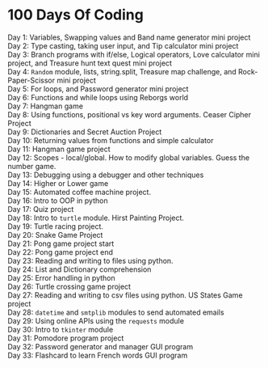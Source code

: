 # 100 Days Of Coding

Day 1: Variables, Swapping values and Band name generator mini project\
Day 2: Type casting, taking user input, and Tip calculator mini project\
Day 3: Branch programs with if/else, Logical operators, Love calculator mini project, and Treasure hunt text quest mini project\
Day 4: `Random` module, lists, string.split, Treasure map challenge, and Rock-Paper-Scissor mini project\
Day 5: For loops, and Password generator mini project\
Day 6: Functions and while loops using Reborgs world\
Day 7: Hangman game\
Day 8: Using functions, positional vs key word arguments. Ceaser Cipher Project\
Day 9: Dictionaries and Secret Auction Project\
Day 10: Returning values from functions and simple calculator\
Day 11: Hangman game project\
Day 12: Scopes - local/global. How to modify global variables. Guess the number game.\
Day 13: Debugging using a debugger and other techniques\
Day 14: Higher or Lower game\
Day 15: Automated coffee machine project.\
Day 16: Intro to OOP in python\
Day 17: Quiz project\
Day 18: Intro to `turtle` module. Hirst Painting Project.\
Day 19: Turtle racing project.\
Day 20: Snake Game Project\
Day 21: Pong game project start\
Day 22: Pong game project end\
Day 23: Reading and writing to files using python.\
Day 24: List and Dictionary comprehension\
Day 25: Error handling in python\
Day 26: Turtle crossing game project\
Day 27: Reading and writing to csv files using python. US States Game project\
Day 28: `datetime` and `smtplib` modules to send automated emails\
Day 29: Using online APIs using the `requests` module\
Day 30: Intro to `tkinter` module\
Day 31: Pomodore program project\
Day 32: Password generator and manager GUI program\
Day 33: Flashcard to learn French words GUI program